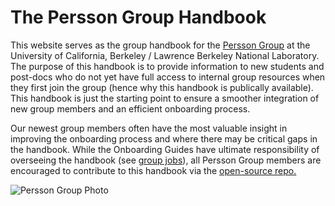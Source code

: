 # The Persson Group Handbook

This website serves as the group handbook for the [Persson Group](http://perssongroup.lbl.gov) at the University of California, Berkeley / Lawrence Berkeley National Laboratory. The purpose of this handbook is to provide information to new students and post-docs who do not yet have full access to internal group resources when they first join the group (hence why this handbook is publically available). This handbook is just the starting point to ensure a smoother integration of new group members and an efficient onboarding process.

Our newest group members often have the most valuable insight in improving the
 onboarding process and where there may be critical gaps in the handbook. While
  the Onboarding Guides have ultimate responsibility of overseeing the handbook (see
   [group jobs](about/group_jobs.md)), all Persson Group members are encouraged to
    contribute to this handbook via the [open-source repo.](https://github.com/perssongroup/handbook)


![Persson Group Photo](resources/Persson_Group_Image.jpg)
